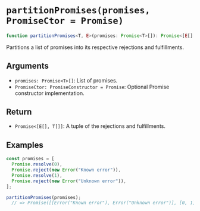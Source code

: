 # `partitionPromises(promises, PromiseCtor = Promise)`

```typescript
function partitionPromises<T, E>(promises: Promise<T>[]): Promise<[E[], T[]]>;
```

Partitions a list of promises into its respective rejections and fulfillments.

## Arguments

* `promises: Promise<T>[]`: List of promises.
* `PromiseCtor: PromiseConstructor = Promise`: Optional Promise constructor implementation.

## Return

* `Promise<[E[], T[]]`: A tuple of the rejections and fulfillments.

## Examples

```javascript
const promises = [
  Promise.resolve(0),
  Promise.reject(new Error("Known error")),
  Promise.resolve(1),
  Promise.reject(new Error("Unknown error")),
];

partitionPromises(promises);
  // => Promise([[Error("Known error"), Error("Unknown error")], [0, 1]])
```
